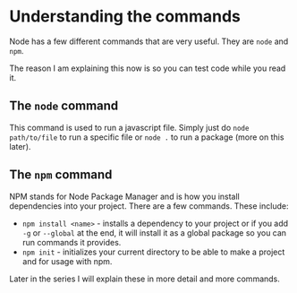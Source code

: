 # Understanding the commands

Node has a few different commands that are very useful. They are `node` and `npm`.

The reason I am explaining this now is so you can test code while you read it.

## The `node` command

This command is used to run a javascript file. Simply just do `node path/to/file` to run a specific file or `node .` to run a package (more on this later).

## The `npm` command

NPM stands for Node Package Manager and is how you install dependencies into your project.
There are a few commands. These include:
- `npm install <name>` - installs a dependency to your project or if you add `-g` or `--global` at the end, it will install it as a global package so you can run commands it provides.
- `npm init` - initializes your current directory to be able to make a project and for usage with npm.

Later in the series I will explain these in more detail and more commands.
